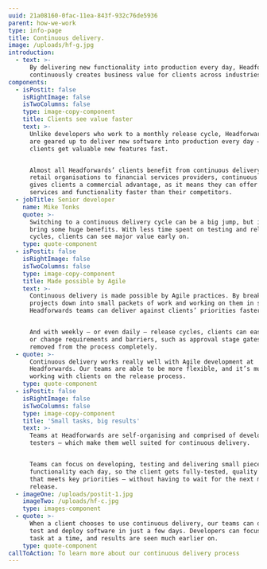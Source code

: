```yaml
---
uuid: 21a08160-0fac-11ea-843f-932c76de5936
parent: how-we-work
type: info-page
title: Continuous delivery.
image: /uploads/hf-g.jpg
introduction:
  - text: >-
      By delivering new functionality into production every day, Headforwards
      continuously creates business value for clients across industries.
components:
  - isPostit: false
    isRightImage: false
    isTwoColumns: false
    type: image-copy-component
    title: Clients see value faster
    text: >-
      Unlike developers who work to a monthly release cycle, Headforwards teams
      are geared up to deliver new software into production every day – so
      clients get valuable new features fast.


      Almost all Headforwards’ clients benefit from continuous delivery. From
      retail organisations to financial services providers, continuous delivery
      gives clients a commercial advantage, as it means they can offer new
      services and functionality faster than their competitors.
  - jobTitle: Senior developer
    name: Mike Tonks
    quote: >-
      Switching to a continuous delivery cycle can be a big jump, but it can
      bring some huge benefits. With less time spent on testing and release
      cycles, clients can see major value early on.
    type: quote-component
  - isPostit: false
    isRightImage: false
    isTwoColumns: false
    type: image-copy-component
    title: Made possible by Agile
    text: >-
      Continuous delivery is made possible by Agile practices. By breaking
      projects down into small packets of work and working on them in sprints,
      Headforwards teams can deliver against clients’ priorities faster.


      And with weekly – or even daily – release cycles, clients can easily add
      or change requirements and barriers, such as approval stage gates, are
      removed from the process completely.
  - quote: >-
      Continuous delivery works really well with Agile development at
      Headforwards. Our teams are able to be more flexible, and it’s much easier
      working with clients on the release process.
    type: quote-component
  - isPostit: false
    isRightImage: false
    isTwoColumns: false
    type: image-copy-component
    title: 'Small tasks, big results'
    text: >-
      Teams at Headforwards are self-organising and comprised of developers and
      testers – which make them well suited for continuous delivery.


      Teams can focus on developing, testing and delivering small pieces of
      functionality each day, so the client gets fully-tested, quality software
      that meets key priorities – without having to wait for the next monthly
      release.
  - imageOne: /uploads/postit-1.jpg
    imageTwo: /uploads/hf-c.jpg
    type: images-component
  - quote: >-
      When a client chooses to use continuous delivery, our teams can develop,
      test and deploy software in just a few days. Developers can focus on one
      task at a time, and results are seen much earlier on.
    type: quote-component
callToAction: To learn more about our continuous delivery process
---
```


